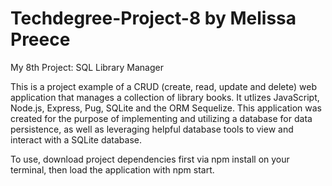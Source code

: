 # Techdegree-Project-8 by Melissa Preece
 My 8th Project: SQL Library Manager

This is a project example of a CRUD (create, read, update and delete) web application that manages a collection of library books. It utlizes JavaScript, Node.js, Express, Pug, SQLite and the ORM Sequelize. This application was created for the purpose of implementing and utilizing a database for data persistence, as well as leveraging helpful database tools to view and interact with a SQLite database.

To use, download project dependencies first via npm install on your terminal, then load the application with npm start.
